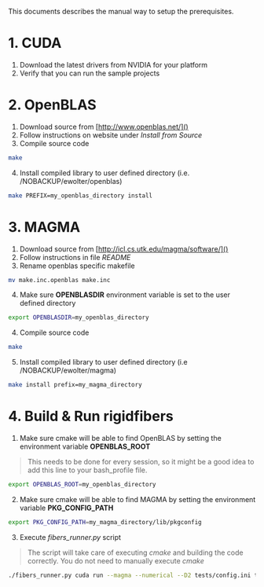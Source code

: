 This documents describes the manual way to setup the prerequisites.

# 1. CUDA

1. Download the latest drivers from NVIDIA for your platform
2. Verify that you can run the sample projects

# 2. OpenBLAS

1. Download source from [http://www.openblas.net/]()
2. Follow instructions on website under *Install from Source*
3. Compile source code

```bash
make
```

4. Install compiled library to user defined directory (i.e. /NOBACKUP/ewolter/openblas)

```bash
make PREFIX=my_openblas_directory install
```

# 3. MAGMA

1. Download source from [http://icl.cs.utk.edu/magma/software/]()
2. Follow instructions in file *README*
3. Rename openblas specific makefile

```bash
mv make.inc.openblas make.inc
```

4. Make sure **OPENBLASDIR** environment variable is set to the user defined directory

```bash
export OPENBLASDIR=my_openblas_directory
```

4. Compile source code

```bash
make
```

5. Install compiled library to user defined directory (i.e /NOBACKUP/ewolter/magma)

```bash
make install prefix=my_magma_directory
```

# 4. Build & Run rigidfibers

1. Make sure cmake will be able to find OpenBLAS by setting the environment variable **OPENBLAS_ROOT**
> This needs to be done for every session, so it might be a good idea to add this line to your bash_profile file.

```bash
export OPENBLAS_ROOT=my_openblas_directory
```

2. Make sure cmake will be able to find MAGMA by setting the environment variable **PKG_CONFIG_PATH**

```bash
export PKG_CONFIG_PATH=my_magma_directory/lib/pkgconfig
```

3. Execute *fibers_runner.py* script
> The script will take care of executing *cmake* and building the code correctly. You do not need to manually execute *cmake*

```bash
./fibers_runner.py cuda run --magma --numerical --D2 tests/config.ini tests/XcT_ref100.in
```
